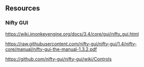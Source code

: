 ## Resources

### Nifty GUI

https://wiki.jmonkeyengine.org/docs/3.4/core/gui/nifty_gui.html

https://raw.githubusercontent.com/nifty-gui/nifty-gui/1.4/nifty-core/manual/nifty-gui-the-manual-1.3.2.pdf

https://github.com/nifty-gui/nifty-gui/wiki/Controls